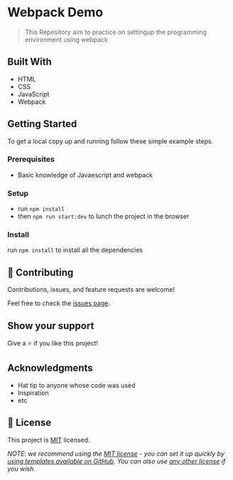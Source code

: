 # Webpack Demo

> This Repository aim to practice on settingup the programming environment using webpack

## Built With

- HTML
- CSS
- JavaScript
- Webpack


## Getting Started

To get a local copy up and running follow these simple example steps.

### Prerequisites
- Basic knowledge of Javaescript and webpack 

### Setup
- run `npm install`
- then `npm run start:dev` to lunch the project in the browser

### Install
run `npm install` to install all the dependencies 

## 🤝 Contributing

Contributions, issues, and feature requests are welcome!

Feel free to check the [issues page](../../issues/).

## Show your support

Give a ⭐️ if you like this project!

## Acknowledgments

- Hat tip to anyone whose code was used
- Inspiration
- etc

## 📝 License

This project is [MIT](./LICENSE) licensed.

_NOTE: we recommend using the [MIT license](https://choosealicense.com/licenses/mit/) - you can set it up quickly by [using templates available on GitHub](https://docs.github.com/en/communities/setting-up-your-project-for-healthy-contributions/adding-a-license-to-a-repository). You can also use [any other license](https://choosealicense.com/licenses/) if you wish._

